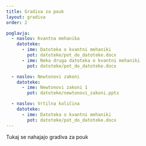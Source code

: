 ```yaml
---
title: Gradiva za pouk
layout: gradiva
order: 2

poglavja:
  - naslov: Kvantna mehanika
    datoteke:
      - ime: Datoteka o kvantni mehaniki
        pot: datoteke/pot_do_datoteke.docx
      - ime: Neka druga datoteka o kvantni mehaniki
        pot: datoteke/pot_do_datoteke.docx

  - naslov: Newtonovi zakoni
    datoteke:
      - ime: Newtonovi zakoni 1
        pot: datoteke/newtonovi_zakoni.pptx

  - naslov: Vrtilna količina
    datoteke:
      - ime: Datoteka o kvantni mehaniki
        pot: datoteke/pot_do_datoteke.docx
---
```


Tukaj se nahajajo gradiva za pouk